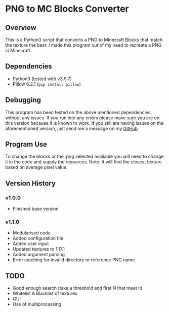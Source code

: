 # PNG to MC Blocks Converter
## Overview
This is a Python3 script that converts a PNG to Minecraft Blocks that match the texture the best. I made this program out of my need to recreate a PNG in Minecraft.

## Dependencies
* Python3 (tested with v3.9.7)
* Pillow 6.2.1 (`pip install pillow`)

## Debugging
This program has been tested on the above mentioned dependencies, without any issues. If you run into any errors please make sure you are on this version because it is known to work. If you still are having issues on the aforementioned version, just send me a message on my [GitHub](https://github.com/mattdocherty314)

## Program Use
To change the blocks or the .png selected available you will need to change it in the code and supply the resources. Note: It will find the closest texture based on average pixel value.

## Version History
### v1.0.0
* Finished base version

### v1.1.0
* Modularised code
* Added configuration file
* Added user input
* Updated textures to 1.17.1
* Added argument parsing
* Error catching for invalid directory or reference PNG name

## TODO
* Good enough search (take a threshold and first N that meet it)
* Whitelist & Blacklist of textures
* GUI
* Use of multiprocessing